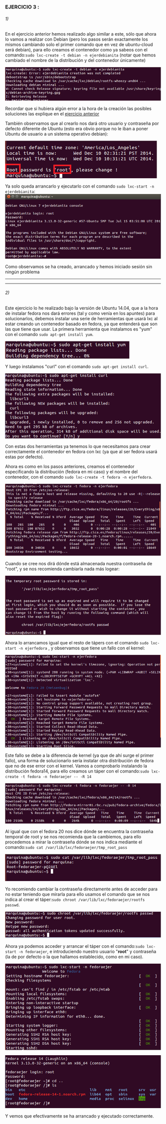 
### EJERCICIO  3 :

###### 1)

En el ejercicio anterior hemos realizado algo similar a este, sólo que ahora lo vamos a realizar con Debian (pero los pasos serán exactamente los mismos cambiando solo el primer comando que en vez de ubuntu-cloud será debian), para ello creamos el contenedor como ya sabeos con el comando:`sudo lxc-create -t debian -n ejerdebianita` (notar que hemos cambiado el nombre de la distribución y del contenedor únicamente)

![](capturas/13.png)

Recordar que si hubiera algún error a la hora de la creación las posibles soluciones las explique en el [ejercicio anterior](2.md)

También observamos que al crearlo nos dará otro usuario y contraseña por defecto diferente de Ubuntu (esto era obvio porque no le iban a poner Ubuntu de usuario a un sistema operativo debian):

![](capturas/14.png)

Ya solo queda arrancarlo y ejecutarlo con el comando `sudo lxc-start -n ejerdebianita`:
![](capturas/15.png)

Como observamos se ha creado, arrancado y hemos iniciado sesión sin ningún problema
* * *

* * *

###### 2)

Este ejercicio lo he realizado bajo la versión de Ubuntu 14.04, que a la hora de instalar fedora nos dará errores (tal y como venía en los apuntes) para solucionarlos, debemos instalar una serie de herramientas que usará lxc al estar creando un contenedor basado en fedora, ya que entenderá que son las que tiene que usar. La primera herramienta que instalamos es "yum" con el comando `sudo apt-get install yum`.

![](capturas/16.png)

Y luego instalamos "curl" con el comando `sudo apt-get install curl`.

![](capturas/17.png)

Con estas dos herramientas ya tenemos lo que necesitamos para crear correctamente el contenedor en fedora con lxc (ya que al ser fedora usará estas por defecto).

Ahora es como en los pasos anteriores, creamos el contenedor especificando la distribución (fedora en mi caso) y el nombre del contenedor, con el comando `sudo lxc-create -t fedora -n ejerfedora`.

![](capturas/18.png)

Cuando se cree nos dirá dónde está almacenada nuestra contraseña de "root", y se nos recomienda cambiarla nada más logear:

![](capturas/19.png)

Ahora lo arrancamos igual que el resto de tápers con el comando `sudo lxc-start -n ejerfedora` , y observamos que tiene un fallo con el kernel:

![](capturas/20.png)

Este fallo se debe a la diferencia de kernel (ya que de ahí surge el primer fallo), una forma de solucionarlo sería instalar otra distribución de fedora que no de ese error con el kernel. Vamos a comprobarlo instalando la distribución fedora14, para ello creamos un táper con el comando:`sudo lxc-create -t fedora -n fedoraejer -- -R 14`

![](capturas/21.png)

Al igual que con el fedora 20 nos dice dónde se encuentra la contraseña temporal de root y se nos recomienda que la cambiemos, para ello procedemos a mirar la contraseña dónde se nos indica mediante el comando:`sudo cat /var/lib/lxc/fedoraejer/tmp_root_pass`

![](capturas/22.png)

Yo recomiendo cambiar la contraseña directamente antes de acceder para no estar teniendo que mirarla para ello usamos el comando que se nos indica al crear el táper:`sudo chroot /var/lib/lxc/fedoraejer/rootfs passwd`.

![](capturas/24.png)

Ahora ya podemos acceder y arrancar el táper con el comando:` sudo lxc-start -n fedoraejer `, e introduciendo nuestro usuario "**root**" y contraseña (la de por defecto o la que hallamos establecido, como en mi caso).

![](capturas/23.png)

![](capturas/25.png)

Y vemos que efectivamente se ha arrancado y ejecutado correctamente.
